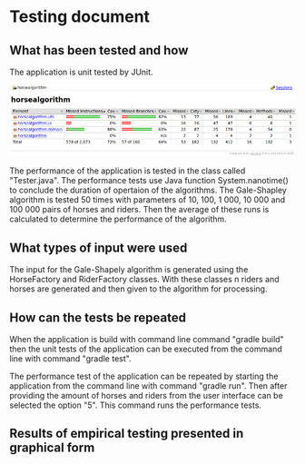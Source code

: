 
# Testing document
    
## What has been tested and how

The application is unit tested by JUnit.

![jacocoTestReport](documentation/img/3.png "Jacoco test report")

The performance of the application is tested in the class called "Tester.java". The performance tests use Java function System.nanotime() to conclude the duration of opertaion of the algorithms. The Gale-Shapley algorithm is tested 50 times with parameters of 10, 100, 1 000, 10 000 and 100 000 pairs of horses and riders. Then the average of these runs is calculated to determine the performance of the algorithm.

## What types of input were used

The input for the Gale-Shapely algorithm is generated using the HorseFactory and RiderFactory classes. With these classes n riders and horses are generated and then given to the algorithm for processing.

## How can the tests be repeated

When the application is build with command line command "gradle build" then the unit tests of the application can be executed from the command line with command "gradle test".

The performance test of the application can be repeated by starting the application from the command line with command "gradle run". Then after providing the amount of horses and riders from the user interface can be selected the option "5". This command runs the performance tests. 

## Results of empirical testing presented in graphical form
    
